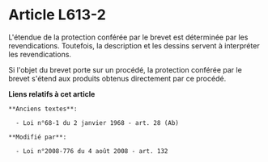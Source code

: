 # Article L613-2

L'étendue de la protection conférée par le brevet est déterminée par les revendications. Toutefois, la description et les
dessins servent à interpréter les revendications.

Si l'objet du brevet porte sur un procédé, la protection conférée par le brevet s'étend aux produits obtenus directement par
ce procédé.

**Liens relatifs à cet article**

	**Anciens textes**:

	  - Loi n°68-1 du 2 janvier 1968 - art. 28 (Ab)

	**Modifié par**:

	  - Loi n°2008-776 du 4 août 2008 - art. 132
